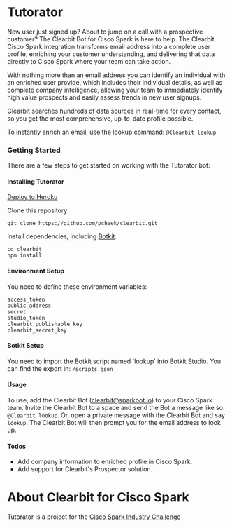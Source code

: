 # Tutorator

New user just signed up? About to jump on a call with a prospective customer? The Clearbit Bot for Cisco Spark is here to help.
The Clearbit Cisco Spark integration transforms email address into a complete user profile, enriching your customer understanding, and delivering that data directly to Cisco Spark where your team can take action.

With nothing more than an email address you can identify an individual with an enriched user provide, which includes their individual details, as well as complete company intelligence, allowing your team to immediately identify high value prospects and easily assess trends in new user signups.

Clearbit searches hundreds of data sources in real-time for every contact, so you get the most comprehensive, up-to-date profile possible.

To instantly enrich an email, use the lookup command: `@Clearbit lookup`

### Getting Started

There are a few steps to get started on working with the Tutorator bot:

#### Installing Tutorator

[Deploy to Heroku](https://heroku.com/deploy?template=https://github.com/pcheek/clearbit/master)

Clone this repository:

`git clone https://github.com/pcheek/clearbit.git`

Install dependencies, including [Botkit](https://github.com/howdyai/botkit):

```
cd clearbit
npm install
```

#### Environment Setup

You need to define these environment variables:

```
access_token
public_address
secret
studio_token
clearbit_publishable_key
clearbit_secret_key
```

#### Botkit Setup

You need to import the Botkit script named 'lookup' into Botkit Studio. You can find the export in: `/scripts.json`

#### Usage

To use, add the Clearbit Bot (clearbit@sparkbot.io) to your Cisco Spark team. Invite the Clearbit Bot to a space and send the Bot a message like so: `@Clearbit lookup`. Or, open a private message with the Clearbit Bot and say `lookup`. The Clearbit Bot will then prompt you for the email address to look up. 

#### Todos

- Add company information to enriched profile in Cisco Spark.
- Add support for Clearbit's Prospector solution.

# About Clearbit for Cisco Spark 

Tutorator is a project for the [Cisco Spark Industry Challenge](https://ciscospark.devpost.com/)
